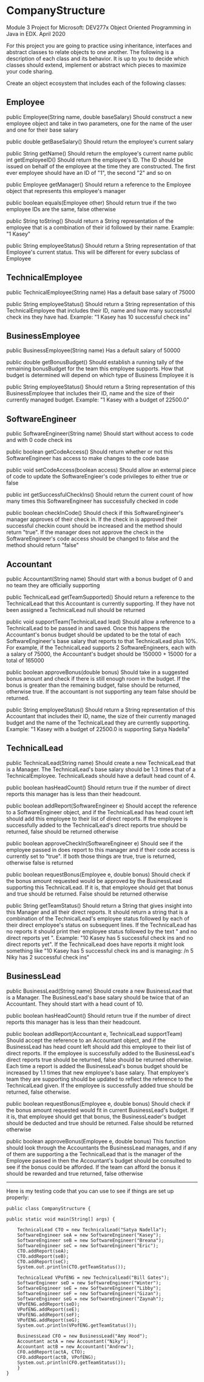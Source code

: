 # CompanyStructure
Module 3 Project for Microsoft: DEV277x Object Oriented Programming in Java in EDX. April 2020

For this project you are going to practice using inheritance, interfaces and abstract classes to relate objects to one another. The following is a description of each class and its behavior. It is up to you to decide which classes should extend, implement or abstract which pieces to maximize your code sharing.

Create an object ecosystem that includes each of the following classes:

## Employee
public Employee(String name, double baseSalary)
Should construct a new employee object and take in two parameters, one for the name of the user and one for their base salary 

public double getBaseSalary() Should return the employee's current salary 

public String getName() 
Should return the employee's current name public int getEmployeeID() Should return the employee's ID. The ID should be issued on behalf of the employee at the time they are constructed. The first ever employee should have an ID of "1", the second "2" and so on 

public Employee getManager() Should return a reference to the Employee object that represents this employee's manager 

public boolean equals(Employee other) Should return true if the two employee IDs are the same, false otherwise 

public String toString() Should return a String representation of the employee that is a combination of their id followed by their name. Example: "1 Kasey" 

public String employeeStatus() Should return a String representation of that Employee's current status. This will be different for every subclass of Employee

## TechnicalEmployee
public TechnicalEmployee(String name) Has a default base salary of 75000 

public String employeeStatus() Should return a String representation of this TechnicalEmployee that includes their ID, name and how many successful check ins they have had. Example: "1 Kasey has 10 successful check ins" 

## BusinessEmployee 
public BusinessEmployee(String name) Has a default salary of 50000 

public double getBonusBudget() Should establish a running tally of the remaining bonusBudget for the team this employee supports. How that budget is determined will depend on which type of Business Employee it is 

public String employeeStatus() Should return a String representation of this BusinessEmployee that includes their ID, name and the size of their currently managed budget. Example: "1 Kasey with a budget of 22500.0"

## SoftwareEngineer
public SoftwareEngineer(String name) Should start without access to code and with 0 code check ins 

public boolean getCodeAccess() Should return whether or not this SoftwareEngineer has access to make changes to the code base 

public void setCodeAccess(boolean access) Should allow an external piece of code to update the SoftwareEngieer's code privileges to either true or false 

public int getSuccessfulCheckIns() Should return the current count of how many times this SoftwareEngineer has successfully checked in code 

public boolean checkInCode() Should check if this SoftwareEngineer's manager approves of their check in. If the check in is approved their successful checkin count should be increased and the method should return "true". If the manager does not approve the check in the SoftwareEngineer's code access should be changed to false and the method should return "false"

## Accountant
public Accountant(String name) Should start with a bonus budget of 0 and no team they are officially supporting 

public TechnicalLead getTeamSupported() 
Should return a reference to the TechnicalLead that this Accountant is currently supporting. If they have not been assigned a TechnicalLead null should be returned 

public void supportTeam(TechnicalLead lead) 
Should allow a reference to a TechnicalLead to be passed in and saved. Once this happens the Accountant's bonus budget should be updated to be the total of each SoftwareEngineer's base salary that reports to that TechnicalLead plus 10%. For example, if the TechnicalLead supports 2 SoftwareEngineers, each with a salary of 75000, the Accountant's budget should be 150000 + 15000 for a total of 165000 

public boolean approveBonus(double bonus) Should take in a suggested bonus amount and check if there is still enough room in the budget. If the bonus is greater than the remaining budget, false should be returned, otherwise true. If the accountant is not supporting any team false should be returned. 

public String employeeStatus() Should return a String representation of this Accountant that includes their ID, name, the size of their currently managed budget and the name of the TechnicalLead they are currently supporting. Example: "1 Kasey with a budget of 22500.0 is supporting Satya Nadella"

## TechnicalLead
public TechnicalLead(String name) Should create a new TechnicalLead that is a Manager. The TechnicalLead's base salary should be 1.3 times that of a TechnicalEmployee. TechnicalLeads should have a default head count of 4. 

public boolean hasHeadCount() Should return true if the number of direct reports this manager has is less than their headcount. 

public boolean addReport(SoftwareEngineer e) Should accept the reference to a SoftwareEngineer object, and if the TechnicalLead has head count left should add this employee to their list of direct reports. If the employee is successfully added to the TechnicalLead's direct reports true should be returned, false should be returned otherwise 

public boolean approveCheckIn(SoftwareEngineer e) Should see if the employee passed in does report to this manager and if their code access is currently set to "true". If both those things are true, true is returned, otherwise false is returned 

public boolean requestBonus(Employee e, double bonus) Should check if the bonus amount requested would be approved by the BusinessLead supporting this TechnicalLead. If it is, that employee should get that bonus and true should be returned. False should be returned otherwise 

public String getTeamStatus() Should return a String that gives insight into this Manager and all their direct reports. It should return a string that is a combination of the TechnicalLead's employee status followed by each of their direct employee's status on subsequent lines. If the TechnicalLead has no reports it should print their employee status followed by the text " and no direct reports yet ". Example: "10 Kasey has 5 successful check ins and no direct reports yet". If the TechnicalLead does have reports it might look something like "10 Kasey has 5 successful check ins and is managing: /n 5 Niky has 2 successful check ins"

## BusinessLead
public BusinessLead(String name) Should create a new BusinessLead that is a Manager. The BusinessLead's base salary should be twice that of an Accountant. They should start with a head count of 10. 

public boolean hasHeadCount() Should return true if the number of direct reports this manager has is less than their headcount. 

public boolean addReport(Accountant e, TechnicalLead supportTeam) 
Should accept the reference to an Accountant object, and if the BusinessLead has head count left should add this employee to their list of direct reports. If the employee is successfully added to the BusinessLead's direct reports true should be returned, false should be returned otherwise. Each time a report is added the BusinessLead's bonus budget should be increased by 1.1 times that new employee's base salary. That employee's team they are supporting should be updated to reflect the reference to the TechnicalLead given. If the employee is successfully added true should be returned, false otherwise. 

public boolean requestBonus(Employee e, double bonus) Should check if the bonus amount requested would fit in current BusinessLead's budget. If it is, that employee should get that bonus, the BusinessLeader's budget should be deducted and true should be returned. False should be returned otherwise 

public boolean approveBonus(Employee e, double bonus) This function should look through the Accountants the BusinessLead manages, and if any of them are supporting a the TechnicalLead that is the manager of the Employee passed in then the Accountant's budget should be consulted to see if the bonus could be afforded. If the team can afford the bonus it should be rewarded and true returned, false otherwise

---------------------------------------------------------------------------------------------------------------

Here is my testing code that you can use to see if things are set up properly: 


	public class CompanyStructure { 
	
	public static void main(String[] args) { 

		TechnicalLead CTO = new TechnicalLead("Satya Nadella"); 
		SoftwareEngineer seA = new SoftwareEngineer("Kasey"); 
		SoftwareEngineer seB = new SoftwareEngineer("Breana"); 
		SoftwareEngineer seC = new SoftwareEngineer("Eric"); 
		CTO.addReport(seA); 
		CTO.addReport(seB); 
		CTO.addReport(seC); 
		System.out.println(CTO.getTeamStatus());
	
	    TechnicalLead VPofENG = new TechnicalLead("Bill Gates");
	    SoftwarEngineer seD = new SoftwareEngineer("Winter");
	    SoftwareEngineer seE = new SoftwareEngineer("Libby");
	    SoftwareEngineer seF = new SoftwareEngineer("Gizan");
	    SoftwareEngineer seG = new SoftwareEngineer("Zaynah");
	    VPofENG.addReport(seD);
	    VPofENG.addReport(seE);
	    VPofENG.addReport(seF);
	    VPofENG.addReport(seG);
	    System.out.println(VPofENG.getTeamStatus());
	
	    BusinessLead CFO = new BusinessLead("Amy Hood");
	    Accountant actA = new Accountant("Niky");
	    Accountant actB = new Accountant("Andrew");
	    CFO.addReport(actA, CTO);
	    CFO.addReport(actB, VPofENG);
	    System.out.println(CFO.getTeamStatus());
		}
	}
